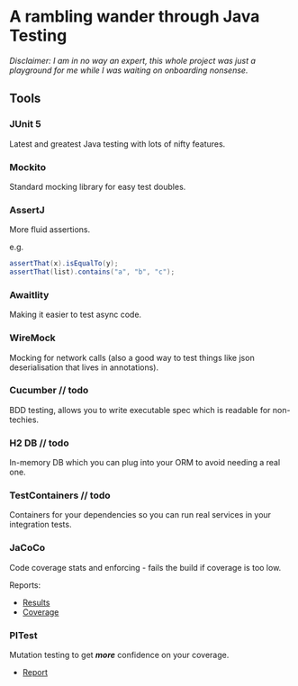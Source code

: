 # A rambling wander through Java Testing

_Disclaimer: I am in no way an expert, this whole project was just a playground for me while I was waiting on onboarding nonsense._

## Tools

### JUnit 5

Latest and greatest Java testing with lots of nifty features.

### Mockito

Standard mocking library for easy test doubles.

### AssertJ

More fluid assertions.

e.g.
```java
assertThat(x).isEqualTo(y);
assertThat(list).contains("a", "b", "c");
```

### Awaitlity

Making it easier to test async code.

### WireMock

Mocking for network calls (also a good way to test things like json deserialisation that lives in annotations).

### Cucumber // todo

BDD testing, allows you to write executable spec which is readable for non-techies.

### H2 DB // todo

In-memory DB which you can plug into your ORM to avoid needing a real one.

### TestContainers // todo

Containers for your dependencies so you can run real services in your integration tests.

### JaCoCo

Code coverage stats and enforcing - fails the build if coverage is too low.

Reports:

- [Results](build/reports/tests/test/index.html)
- [Coverage](build/jacocoHtml/index.html)

### PITest

Mutation testing to get **_more_** confidence on your coverage.

- [Report](build/reports/pitest/index.html)
